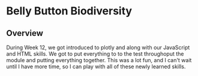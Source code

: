 # Belly Button Biodiversity

## Overview
During Week 12, we got introduced to plotly and along with our JavaScript and HTML skills. We got to put everything to to the test throughoput the module and putting everything together. This was a lot fun, and I can't wait until I have more time, so I can play with all of these newly learned skills.
